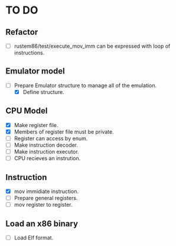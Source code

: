 # TO DO

## Refactor

- [ ] rustem86/test/execute_mov_imm can be expressed with loop of instructions.

## Emulator model

- [ ] Prepare Emulator structure to manage all of the emulation.
  - [x] Define structure.

## CPU Model

- [x] Make register file.
- [x] Members of register file must be private.
- [ ] Register can access by enum.
- [ ] Make instruction decoder.
- [ ] Make instruction executor.
- [ ] CPU recieves an instrution.

## Instruction

- [x] mov immidiate instruction.
- [ ] Prepare general registers.
- [ ] mov register to register.

## Load an x86 binary

- [ ] Load Elf format.
